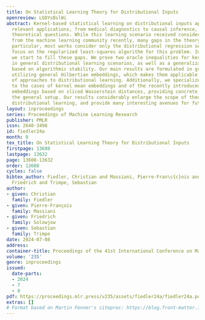 ```yaml
---
title: On Statistical Learning Theory for Distributional Inputs
openreview: LGDYsBslWi
abstract: Kernel-based statistical learning on distributional inputs appears in many
  relevant applications, from medical diagnostics to causal inference, and poses intriguing
  theoretical questions. While this learning scenario received considerable attention
  from the machine learning community recently, many gaps in the theory remain. In
  particular, most works consider only the distributional regression setting, and
  focus on the regularized least-squares algorithm for this problem. In this work,
  we start to fill these gaps. We prove two oracle inequalities for kernel machines
  in general distributional learning scenarios, as well as a generalization result
  based on algorithmic stability. Our main results are formulated in great generality,
  utilizing general Hilbertian embeddings, which makes them applicable to a wide array
  of approaches to distributional learning. Additionally, we specialize our results
  to the cases of kernel mean embeddings and of the recently introduced Hilbertian
  embeddings based on sliced Wasserstein distances, providing concrete instances of
  the general setup. Our results considerably enlarge the scope of theoretically grounded
  distributional learning, and provide many interesting avenues for future work.
layout: inproceedings
series: Proceedings of Machine Learning Research
publisher: PMLR
issn: 2640-3498
id: fiedler24a
month: 0
tex_title: On Statistical Learning Theory for Distributional Inputs
firstpage: 13608
lastpage: 13632
page: 13608-13632
order: 13608
cycles: false
bibtex_author: Fiedler, Christian and Massiani, Pierre-Fran\c{c}ois and Solowjow,
  Friedrich and Trimpe, Sebastian
author:
- given: Christian
  family: Fiedler
- given: Pierre-François
  family: Massiani
- given: Friedrich
  family: Solowjow
- given: Sebastian
  family: Trimpe
date: 2024-07-08
address:
container-title: Proceedings of the 41st International Conference on Machine Learning
volume: '235'
genre: inproceedings
issued:
  date-parts:
  - 2024
  - 7
  - 8
pdf: https://proceedings.mlr.press/v235/assets/fiedler24a/fiedler24a.pdf
extras: []
# Format based on Martin Fenner's citeproc: https://blog.front-matter.io/posts/citeproc-yaml-for-bibliographies/
---
```

